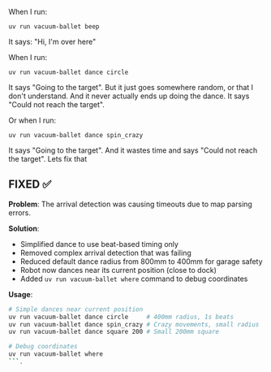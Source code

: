 When I run:

`uv run vacuum-ballet beep`

It says: "Hi, I'm over here"

When I run:

`uv run vacuum-ballet dance circle`

It says "Going to the target". But it just goes somewhere random, or that I don't understand. And it never actually ends up doing the dance. It says "Could not reach the target".

Or when I run:

`uv run vacuum-ballet dance spin_crazy` 

It says "Going to the target". And it wastes time and says "Could not reach the target". Lets fix that

## FIXED ✅

**Problem**: The arrival detection was causing timeouts due to map parsing errors.

**Solution**: 
- Simplified dance to use beat-based timing only
- Removed complex arrival detection that was failing
- Reduced default dance radius from 800mm to 400mm for garage safety
- Robot now dances near its current position (close to dock)
- Added `uv run vacuum-ballet where` command to debug coordinates

**Usage**:
```bash
# Simple dances near current position
uv run vacuum-ballet dance circle     # 400mm radius, 1s beats
uv run vacuum-ballet dance spin_crazy # Crazy movements, small radius
uv run vacuum-ballet dance square 200 # Small 200mm square

# Debug coordinates
uv run vacuum-ballet where
```.